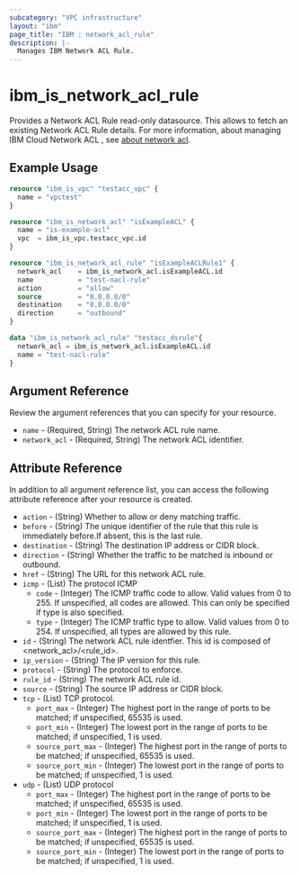 ```yaml
---
subcategory: "VPC infrastructure"
layout: "ibm"
page_title: "IBM : network_acl_rule"
description: |-
  Manages IBM Network ACL Rule.
---
```


# ibm\_is_network_acl_rule

Provides a Network ACL Rule read-only datasource. This allows to fetch an existing Network ACL Rule details. For more information, about managing IBM Cloud Network ACL , see [about network acl](https://cloud.ibm.com/docs/vpc?topic=vpc-using-acls).


## Example Usage

```terraform
resource "ibm_is_vpc" "testacc_vpc" {
  name = "vpctest"
}

resource "ibm_is_network_acl" "isExampleACL" {
  name = "is-example-acl"
  vpc  = ibm_is_vpc.testacc_vpc.id
}  

resource "ibm_is_network_acl_rule" "isExampleACLRule1" {
  network_acl    = ibm_is_network_acl.isExampleACL.id
  name           = "test-nacl-rule"
  action         = "allow"
  source         = "0.0.0.0/0"
  destination    = "0.0.0.0/0"
  direction      = "outbound"
}

data "ibm_is_network_acl_rule" "testacc_dsrule"{
  network_acl = ibm_is_network_acl.isExampleACL.id
  name = "test-nacl-rule"
}

```

## Argument Reference

Review the argument references that you can specify for your resource.

- `name` - (Required, String) The network ACL rule name.
- `network_acl` - (Required, String) The network ACL identifier.

## Attribute Reference

In addition to all argument reference list, you can access the following attribute reference after your resource is created.

- `action` - (String) Whether to allow or deny matching traffic.
- `before` - (String) The unique identifier of the rule that this rule is immediately before.If absent, this is the last rule.
- `destination` - (String) The destination IP address or CIDR block.
- `direction` - (String) Whether the traffic to be matched is inbound or outbound.
- `href` - (String) The URL for this network ACL rule.
- `icmp` - (List) The protocol ICMP
  - `code` - (Integer) The ICMP traffic code to allow. Valid values from 0 to 255. If unspecified, all codes are allowed. This can only be specified if type is also specified.
  - `type` - (Integer) The ICMP traffic type to allow. Valid values from 0 to 254. If unspecified, all types are allowed by this rule.
- `id` - (String) The network ACL rule identfier. This id is composed of \<network_acl\>/\<rule_id\>.
- `ip_version` - (String) The IP version for this rule.
- `protocol` - (String) The protocol to enforce.
- `rule_id` - (String) The network ACL rule id.
- `source` - (String) The source IP address or CIDR block.
- `tcp` - (List) TCP protocol.
  - `port_max` - (Integer) The highest port in the range of ports to be matched; if unspecified, 65535 is used.
  - `port_min` - (Integer) The lowest port in the range of ports to be matched; if unspecified, 1 is used.
  - `source_port_max` - (Integer) The highest port in the range of ports to be matched; if unspecified, 65535 is used.
  - `source_port_min` - (Integer) The lowest port in the range of ports to be matched; if unspecified, 1 is used.
- `udp` - (List) UDP protocol
  - `port_max` - (Integer) The highest port in the range of ports to be matched; if unspecified, 65535 is used.
  - `port_min` - (Integer) The lowest port in the range of ports to be matched; if unspecified, 1 is used.
  - `source_port_max` - (Integer) The highest port in the range of ports to be matched; if unspecified, 65535 is used.
  - `source_port_min` - (Integer) The lowest port in the range of ports to be matched; if unspecified, 1 is used.